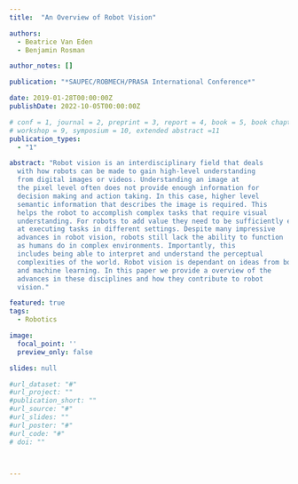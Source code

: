 ```yaml
---
title:  "An Overview of Robot Vision"

authors:
  - Beatrice Van Eden
  - Benjamin Rosman

author_notes: []

publication: "*SAUPEC/ROBMECH/PRASA International Conference*"

date: 2019-01-28T00:00:00Z
publishDate: 2022-10-05T00:00:00Z

# conf = 1, journal = 2, preprint = 3, report = 4, book = 5, book chapter = 6, thesis = 7, patent = 9
# workshop = 9, symposium = 10, extended abstract =11
publication_types:
  - "1"

abstract: "Robot vision is an interdisciplinary field that deals
  with how robots can be made to gain high-level understanding
  from digital images or videos. Understanding an image at
  the pixel level often does not provide enough information for
  decision making and action taking. In this case, higher level
  semantic information that describes the image is required. This
  helps the robot to accomplish complex tasks that require visual
  understanding. For robots to add value they need to be sufficiently effective
  at executing tasks in different settings. Despite many impressive
  advances in robot vision, robots still lack the ability to function
  as humans do in complex environments. Importantly, this
  includes being able to interpret and understand the perceptual
  complexities of the world. Robot vision is dependant on ideas from both computer vision
  and machine learning. In this paper we provide a overview of the
  advances in these disciplines and how they contribute to robot
  vision."

featured: true
tags:
  - Robotics

image:
  focal_point: ''
  preview_only: false

slides: null

#url_dataset: "#"
#url_project: ""
#publication_short: ""
#url_source: "#"
#url_slides: ""
#url_poster: "#"
#url_code: "#"
# doi: ""



---
```

